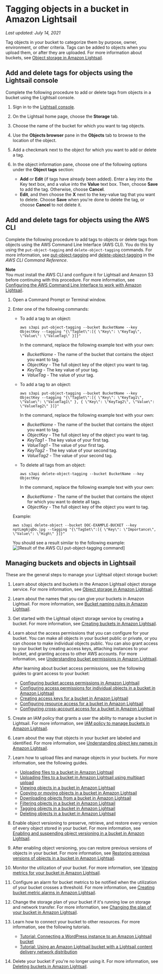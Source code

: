 # Tagging objects in a bucket in Amazon Lightsail<a name="amazon-lightsail-tagging-bucket-objects"></a>

 *Last updated: July 14, 2021* 

Tag objects in your bucket to categorize them by purpose, owner, environment, or other criteria\. Tags can be added to objects when you upload them, or after they are uploaded\. For more information about buckets, see [Object storage in Amazon Lightsail](buckets-in-amazon-lightsail.md)\.

## Add and delete tags for objects using the Lightsail console<a name="add-delete-object-tags-lightsail-console"></a>

Complete the following procedure to add or delete tags from objects in a bucket using the Lightsail console\.

1. Sign in to the [Lightsail console](https://lightsail.aws.amazon.com/)\.

1. On the Lightsail home page, choose the **Storage** tab\.

1. Choose the name of the bucket for which you want to tag objects\.

1. Use the **Objects browser** pane in the **Objects** tab to browse to the location of the object\.

1. Add a checkmark next to the object for which you want to add or delete a tag\.

1. In the object information pane, choose one of the following options under the **Object tags** section:
   + **Add** or **Edit** \(if tags have already been added\)\. Enter a key into the Key text box, and a value into the **Value** text box\. Then, choose **Save** to add the tag\. Otherwise, choose **Cancel**\.
   + **Edit**, and then choose the **X** next to the key\-value tag that you want to delete\. Choose **Save** when you're done to delete the tag, or choose **Cancel** to not delete it\.

## Add and delete tags for objects using the AWS CLI<a name="add-delete-object-tags-aws-cli"></a>

Complete the following procedure to add tags to objects or delete tags from objects using the AWS Command Line Interface \(AWS CLI\)\. You do this by using the `put-object-tagging` and `delete-object-tagging` commands\. For more information, see [put\-object\-tagging](https://docs.aws.amazon.com/cli/latest/reference/s3api/put-object-tagging.html) and [delete\-object\-tagging](https://docs.aws.amazon.com/cli/latest/reference/s3api/delete-object-tagging.html) in the *AWS CLI Command Reference*\.

**Note**  
You must install the AWS CLI and configure it for Lightsail and Amazon S3 before continuing with this procedure\. For more information, see [Configuring the AWS Command Line Interface to work with Amazon Lightsail](lightsail-how-to-set-up-and-configure-aws-cli.md)\.

1. Open a Command Prompt or Terminal window\.

1. Enter one of the following commands:
   + To add a tag to an object:

     ```
     aws s3api put-object-tagging --bucket BucketName --key ObjectKey --tagging "{\"TagSet\":[{ \"Key\": \"KeyTag\", \"Value\": \"ValueTag\" }]}"
     ```

     In the command, replace the following example text with your own:
     + *BucketName* \- The name of the bucket that contains the object you want to tag\.
     + *ObjectKey* \- The full object key of the object you want to tag\.
     + *KeyTag* \- The key value of your tag\.
     + *ValueTag* \- The value of your tag\.
   + To add a tag to an object:

     ```
     aws s3api put-object-tagging --bucket BucketName --key ObjectKey --tagging "{\"TagSet\":[{ \"Key\": \"KeyTag1\", \"Value\": \"ValueTag1\" }, { \"Key\": \"KeyTag2\", \"Value\": \"ValueTag2\" }]}"
     ```

     In the command, replace the following example text with your own:
     + *BucketName* \- The name of the bucket that contains the object you want to tag\.
     + *ObjectKey* \- The full object key of the object you want to tag\.
     + *KeyTag1* \- The key value of your first tag\.
     + *ValueTag1* \- The value of your first tag\.
     + *KeyTag2* \- The key value of your second tag\.
     + *ValueTag2* \- The value of your second tag\.
   + To delete all tags from an object:

     ```
     aws s3api delete-object-tagging --bucket BucketName --key ObjectKey
     ```

     In the command, replace the following example text with your own:
     + *BucketName* \- The name of the bucket that contains the object for which you want to delete all tags\.
     + *ObjectKey* \- The full object key of the object you want to tag\.

   Example:

   ```
   aws s3api delete-object --bucket DOC-EXAMPLE-BUCKET --key nptLmg6jqDo.jpg --tagging "{\"TagSet\":[{ \"Key\": \"Importance\", \"Value\": \"High\" }]}"
   ```

   You should see a result similar to the following example:  
![\[Result of the AWS CLI put-object-tagging command\]](https://d9yljz1nd5001.cloudfront.net/en_us/cdafd3c2a6d9edfefee89eda217b0068/images/amazon-lightsail-s3api-put-object-tagging-result.png)

## Managing buckets and objects in Lightsail<a name="tagging-objects-managing-buckets-and-objects"></a>

These are the general steps to manage your Lightsail object storage bucket:

1. Learn about objects and buckets in the Amazon Lightsail object storage service\. For more information, see [Object storage in Amazon Lightsail](buckets-in-amazon-lightsail.md)\.

1. Learn about the names that you can give your buckets in Amazon Lightsail\. For more information, see [Bucket naming rules in Amazon Lightsail](bucket-naming-rules-in-amazon-lightsail.md)\.

1. Get started with the Lightsail object storage service by creating a bucket\. For more information, see [Creating buckets in Amazon Lightsail](amazon-lightsail-creating-buckets.md)\.

1. Learn about the access permissions that you can configure for your bucket\. You can make all objects in your bucket public or private, or you can choose to make individual objects public\. You can also grant access to your bucket by creating access keys, attaching instances to your bucket, and granting access to other AWS accounts\. For more information, see [Understanding bucket permissions in Amazon Lightsail](amazon-lightsail-understanding-bucket-permissions.md)\.

   After learning about bucket access permissions, see the following guides to grant access to your bucket:
   + [Configuring bucket access permissions in Amazon Lightsail](amazon-lightsail-configuring-bucket-permissions.md)
   + [Configuring access permissions for individual objects in a bucket in Amazon Lightsail](amazon-lightsail-configuring-individual-object-access.md)
   + [Creating access keys for a bucket in Amazon Lightsail](amazon-lightsail-creating-bucket-access-keys.md)
   + [Configuring resource access for a bucket in Amazon Lightsail](amazon-lightsail-configuring-bucket-resource-access.md)
   + [Configuring cross\-account access for a bucket in Amazon Lightsail](amazon-lightsail-configuring-bucket-cross-account-access.md)

1. Create an IAM policy that grants a user the ability to manage a bucket in Lightsail\. For more information, see [IAM policy to manage buckets in Amazon Lightsail](amazon-lightsail-bucket-management-policies.md)\.

1. Learn about the way that objects in your bucket are labeled and identified\. For more information, see [Understanding object key names in Amazon Lightsail](understanding-bucket-object-key-names-in-amazon-lightsail.md)\.

1. Learn how to upload files and manage objects in your buckets\. For more information, see the following guides\.
   + [Uploading files to a bucket in Amazon Lightsail](amazon-lightsail-uploading-files-to-a-bucket.md)
   + [Uploading files to a bucket in Amazon Lightsail using multipart upload](amazon-lightsail-uploading-files-to-a-bucket-using-multipart-upload.md)
   + [Viewing objects in a bucket in Amazon Lightsail](amazon-lightsail-viewing-objects-in-a-bucket.md)
   + [Copying or moving objects in a bucket in Amazon Lightsail](amazon-lightsail-copying-moving-bucket-objects.md)
   + [Downloading objects from a bucket in Amazon Lightsail](amazon-lightsail-downloading-bucket-objects.md)
   + [Filtering objects in a bucket in Amazon Lightsail](amazon-lightsail-filtering-bucket-objects.md)
   + [Tagging objects in a bucket in Amazon Lightsail](#amazon-lightsail-tagging-bucket-objects)
   + [Deleting objects in a bucket in Amazon Lightsail](amazon-lightsail-deleting-bucket-objects.md)

1. Enable object versioning to preserve, retrieve, and restore every version of every object stored in your bucket\. For more information, see [Enabling and suspending object versioning in a bucket in Amazon Lightsail](amazon-lightsail-managing-bucket-object-versioning.md)\.

1. After enabling object versioning, you can restore previous versions of objects in your bucket\. For more information, see [Restoring previous versions of objects in a bucket in Amazon Lightsail](amazon-lightsail-restoring-bucket-object-versions.md)\.

1. Monitor the utilization of your bucket\. For more information, see [Viewing metrics for your bucket in Amazon Lightsail](amazon-lightsail-viewing-bucket-metrics.md)\.

1. Configure an alarm for bucket metrics to be notified when the utilization of your bucket crosses a threshold\. For more information, see [Creating bucket metric alarms in Amazon Lightsail](amazon-lightsail-adding-bucket-metric-alarms.md)\.

1. Change the storage plan of your bucket if it's running low on storage and network transfer\. For more information, see [Changing the plan of your bucket in Amazon Lightsail](amazon-lightsail-changing-bucket-plans.md)\.

1. Learn how to connect your bucket to other resources\. For more information, see the following tutorials\.
   + [Tutorial: Connecting a WordPress instance to an Amazon Lightsail bucket](amazon-lightsail-connecting-buckets-to-wordpress.md)
   + [Tutorial: Using an Amazon Lightsail bucket with a Lightsail content delivery network distribution](amazon-lightsail-using-distributions-with-buckets.md)

1. Delete your bucket if you're no longer using it\. For more information, see [Deleting buckets in Amazon Lightsail](amazon-lightsail-deleting-buckets.md)\.